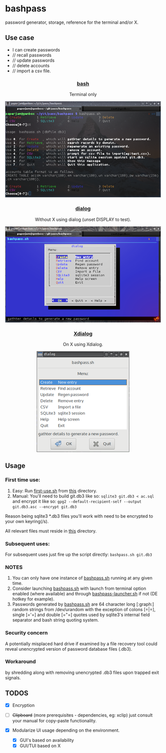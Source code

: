 # bashpass

password generator, storage, reference for the terminal and/or X.

## Use case

  * I can create passwords
  *    //  recall passwords
  *    //  update passwords
  *    //  delete accounts
  *    //  import a csv file.

### <p align="center">[bash](bashpass.sh)</p>
<p align="center">Terminal only</p>
<p align="center"><a href="assets/bp.png"><img alt="bashpass" src="assets/bp.png"></a></p>

### <p align="center">[dialog](bashpass.sh)</p>
<p align="center">Without X using dialog (unset DISPLAY to test).</p>
<p align="center"><a href="assets/dp.png"><img alt="dialogpass" src="assets/dp.png"></a></p>

### <p align="center">[Xdialog](bashpass.sh)</p>
<p align="center">On X using Xdialog.</p>
<p align="center"><a href="assets/xp.png"><img alt="dialogpass" src="assets/xp.png"></a></p>

## Usage

### First time use:

 1. Easy: Run [first-use.sh](first-use.sh) from [this](./) directory.
 2. Manual: You'll need to build git.db3 like so: ```sqlite3 git.db3 < ac.sql``` and encrypt it like so: ```gpg2 --default-recipient-self --output git.db3.asc --encrypt git.db3```

Reason being sqlite3 *.db3 files you'll work with need to be encrypted to your own keyring(/s).

All relevant files must reside in [this](./) directory.

### Subsequent uses:

For subsequent uses just fire up the script directly: ```bashpass.sh git.db3```

### NOTES

 1. You can only have one instance of [bashpass.sh](bashpass.sh) running at any given time.
 2. Consider launching [bashpass.sh](bashpass.sh) with launch from terminal option enabled (where available) and through [bashpass-launcher.sh](bashpass-launcher.sh) if not (DE hotkey for example).
 3. Passwords generated by [bashpass.sh](bashpass.sh) are 64 character long [:graph:] random strings from /dev/urandom with the exception of colons [=|=], single [='=] and double [="=] quotes used by sqlite3's internal field separator and bash string quoting system.

### Security concern

A potentially misplaced hard drive if examined by a file recovery tool could reveal unencrypted version of password database files (.db3).

### Workaround

by shredding along with removing unencrypted .db3 files upon trapped exit signals.

## TODOS

 * [x] Encryption
 * [ ] ~~Clipboard~~ (more prerequisites - dependencies, eg: xclip) just consult your manual for copy-paste functionality.
 * [x] Modularize UI usage depending on the environment.

   * [x] GUI's based on availability
   * [x] GUI/TUI based on X
